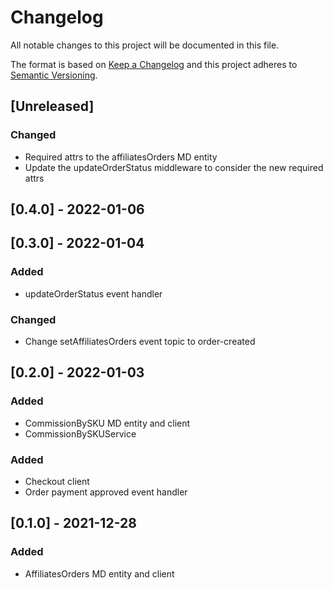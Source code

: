 # Changelog

All notable changes to this project will be documented in this file.

The format is based on [Keep a Changelog](http://keepachangelog.com/en/1.0.0/)
and this project adheres to [Semantic Versioning](http://semver.org/spec/v2.0.0.html).

## [Unreleased]

### Changed

- Required attrs to the affiliatesOrders MD entity
- Update the updateOrderStatus middleware to consider the new required attrs

## [0.4.0] - 2022-01-06

## [0.3.0] - 2022-01-04

### Added

- updateOrderStatus event handler

### Changed

- Change setAffiliatesOrders event topic to order-created

## [0.2.0] - 2022-01-03

### Added

- CommissionBySKU MD entity and client
- CommissionBySKUService

### Added

- Checkout client
- Order payment approved event handler

## [0.1.0] - 2021-12-28

### Added

- AffiliatesOrders MD entity and client
